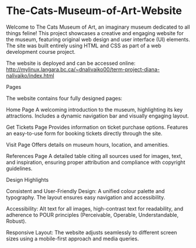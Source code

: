 # The-Cats-Museum-of-Art-Website
Welcome to The Cats Museum of Art, an imaginary museum dedicated to all things feline! This project showcases a creative and engaging website for the museum, featuring original web design and user interface (UI) elements. The site was built entirely using HTML and CSS as part of a web development course project.

The website is deployed and can be accessed online:
http://mylinux.langara.bc.ca/~dnalivaiko00/term-project-diana-nalivaiko/index.html

Pages

The website contains four fully designed pages:

Home Page
A welcoming introduction to the museum, highlighting its key attractions. Includes a dynamic navigation bar and visually engaging layout.

Get Tickets Page
Provides information on ticket purchase options. Features an easy-to-use form for booking tickets directly through the site.

Visit Page
Offers details on museum hours, location, and amenities. 

References Page
A detailed table citing all sources used for images, text, and inspiration, ensuring proper attribution and compliance with copyright guidelines.

Design Highlights

Consistent and User-Friendly Design:
A unified colour palette and typography. The layout ensures easy navigation and accessibility.

Accessibility:
Alt text for all images, high-contrast text for readability, and adherence to POUR principles (Perceivable, Operable, Understandable, Robust).

Responsive Layout:
The website adjusts seamlessly to different screen sizes using a mobile-first approach and media queries.


